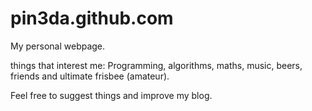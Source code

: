 pin3da.github.com
=================

My personal webpage.

things that interest me:
  Programming, algorithms, maths, music, beers, friends and ultimate frisbee (amateur).

Feel free to suggest things and improve my blog.
